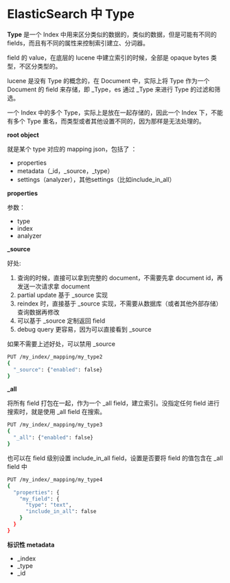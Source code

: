 # ElasticSearch 中 Type

**Type** 是一个 Index 中用来区分类似的数据的，类似的数据，但是可能有不同的 fields，而且有不同的属性来控制索引建立、分词器。

field 的 value，在底层的 lucene 中建立索引的时候，全部是 opaque bytes 类型，不区分类型的。

lucene 是没有 Type 的概念的，在 Document 中，实际上将 Type 作为一个 Document 的 field 来存储，即 _Type，es 通过 _Type 来进行 Type 的过滤和筛选。

一个 Index 中的多个 Type，实际上是放在一起存储的，因此一个 Index 下，不能有多个 Type 重名，而类型或者其他设置不同的，因为那样是无法处理的。

**root object**

就是某个 type 对应的 mapping json，包括了 ：

- properties
- metadata（_id，_source，_type）
- settings（analyzer），其他settings（比如include_in_all）

**properties**

参数：

- type
- index
- analyzer

**_source**

好处:

1. 查询的时候，直接可以拿到完整的 document，不需要先拿 document id，再发送一次请求拿 document
2. partial update 基于 _source 实现
3. reindex 时，直接基于 _source 实现，不需要从数据库（或者其他外部存储）查询数据再修改
4. 可以基于 _source 定制返回 field
5. debug query 更容易，因为可以直接看到 _source

如果不需要上述好处，可以禁用 _source

```bash
PUT /my_index/_mapping/my_type2
{
  "_source": {"enabled": false}
}
```

**_all**

将所有 field 打包在一起，作为一个 _all field，建立索引。没指定任何 field 进行搜索时，就是使用 _all field 在搜索。

```bash
PUT /my_index/_mapping/my_type3
{
  "_all": {"enabled": false}
}
```

也可以在 field 级别设置 include_in_all field，设置是否要将 field 的值包含在 _all field 中

```bash
PUT /my_index/_mapping/my_type4
{
  "properties": {
    "my_field": {
      "type": "text",
      "include_in_all": false
    }
  }
}
```

**标识性 metadata**

- _index
- _type
- _id

